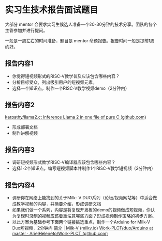 # 实习生技术报告面试题目

大部分 mentor 会要求实习生候选人准备一个20-30分钟的技术分享。团队的各个主管参加并进行提问。

一般是一周左右的时间准备，题目是 mentor 命题报告。报告时间一般是提前1周约好。

## 报告内容1

- 你觉得短视频形式的RISC-V教学普及应该包含哪些内容？
- 分析目标受众，列出吸引用户的短视频元素。
- 选择一个知识点，制作一个RISC-V教学视频demo（2分钟内）

## 报告内容2

[karpathy/llama2.c: Inference Llama 2 in one file of pure C (github.com)](https://github.com/karpathy/llama2.c)

- 形成部署文档
- 制作讲解视频

## 报告内容3

- 调研短视频形式教学RISC-V编译器应该包含哪些内容？
- 选择1-2个知识点，编写短视频脚本并制作1个RISC-V教学短视频（2分钟内）

## 报告内容4

- 调研你在网络上能找到的关于Milk- V DUO系列（论坛/视频网站等）中适合做成教学视频的内容，并简要介绍，形成调研文档
- 如果我们做一个系列，内容是将复现开发板的demo的视频做成短视频，你认为复现时录制的视频应该着重注意哪些方面？形成视频制作策略的初步方案。
- 以此方案为基础参考下面两个链接挑选重点，制作一个Arduino for Milk-V Duo短视频，2分钟内
[简介 | Milk-V (milkv.io)](https://milkv.io/zh/docs/duo/getting-started/arduino)
[Work-PLCT/duo/Arduino at master · ArielHeleneto/Work-PLCT (github.com)](https://github.com/ArielHeleneto/Work-PLCT/tree/master/duo/Arduino)
